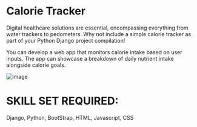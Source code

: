 # Calorie Tracker
Digital healthcare solutions are essential, encompassing everything from water trackers to pedometers. Why not include a simple calorie tracker as part of your Python Django project compilation!

You can develop a web app that monitors calorie intake based on user inputs. The app can showcase a breakdown of daily nutrient intake alongside calorie goals.

![image](https://awesomescreenshot.s3.amazonaws.com/image/1070634/46712602-a570d01b166dcd51e5359e0c59606b77.png?X-Amz-Algorithm=AWS4-HMAC-SHA256&X-Amz-Credential=AKIAJSCJQ2NM3XLFPVKA%2F20240312%2Fus-east-1%2Fs3%2Faws4_request&X-Amz-Date=20240312T180547Z&X-Amz-Expires=28800&X-Amz-SignedHeaders=host&X-Amz-Signature=6b0381faa282f18272c7f85242a2cfd42f1f6ac45a74b78a3daee1e87d9f1f2c)

# SKILL SET REQUIRED:
 Django, Python, BootStrap, HTML, Javascript, CSS